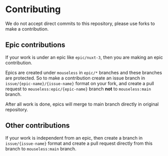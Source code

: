 # Contributing

We do not accept direct commits to this repository, please use forks to make a
contribution.

## Epic contributions

If your work is under an epic like `epic/nuxt-3`, then you are making an epic
contribution.

Epics are created under `mouseless` in `epic/*` branches and these branches are
protected. So to make a contribution create an issue branch in
`issue/{epic-name}/{issue-name}` format on your fork, and create a pull request
to `mouseless:epic/{epic-name}` branch __not__ to `mouseless:main` branch.

After all work is done, epics will merge to main branch directly in original
repository.

## Other contributions

If your work is independent from an epic, then create a branch in
`issue/{issue-name}` format and create a pull request directly from this branch
to `mouseless:main` branch.
